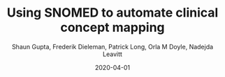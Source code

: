 ---
title: Using SNOMED to automate clinical concept mapping
author: Shaun  Gupta, Frederik  Dieleman, Patrick  Long, Orla M Doyle, Nadejda  Leavitt
date: '2020-04-01'
slug: snomed
categories:
  - Publication
tags:
  - machine learning
  - healthcare
authors:
  - Shaun Gupta
  - Frederik  Dieleman
  - Patrick  Long
  - Orla M Doyle
  - Nadejda  Leavitt
doi: 'https://doi.org/10.1145/3368555.3384453'
publishDate: '2020-04-03T16:08:45+10:00'
publication_types:
  - '2'
publication: '*ACM CHIL*'
publication_short: '*ACM CHIL*'
abstract: ''
summary: ''
featured: no
url_pdf: ~
url_code: ~
url_dataset: ~
url_poster: ~
url_project: ~
url_slides: ~
url_source: ~
url_video: ~
image:
  caption: ''
focal_point: ''
preview_only: no
projects: []
slides: ''
---